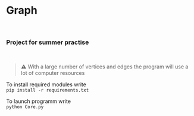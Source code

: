 # Graph

<br>

### Project for summer practise

<br>

> ⚠️ With a large number of vertices and edges the program will use a lot of computer resources

To install required modules write  
`pip install -r requirements.txt`

To launch programm write  
`python Core.py`
